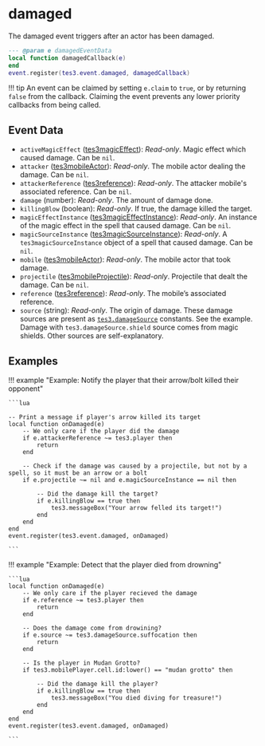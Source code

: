 <!---
	This file is autogenerated. Do not edit this file manually. Your changes will be ignored.
	More information: https://github.com/MWSE/MWSE/tree/master/docs
-->

# damaged

The damaged event triggers after an actor has been damaged.

```lua
--- @param e damagedEventData
local function damagedCallback(e)
end
event.register(tes3.event.damaged, damagedCallback)
```

!!! tip
	An event can be claimed by setting `e.claim` to `true`, or by returning `false` from the callback. Claiming the event prevents any lower priority callbacks from being called.

## Event Data

* `activeMagicEffect` ([tes3magicEffect](../../types/tes3magicEffect)): *Read-only*. Magic effect which caused damage. Can be `nil`.
* `attacker` ([tes3mobileActor](../../types/tes3mobileActor)): *Read-only*. The mobile actor dealing the damage. Can be `nil`.
* `attackerReference` ([tes3reference](../../types/tes3reference)): *Read-only*. The attacker mobile's associated reference. Can be `nil`.
* `damage` (number): *Read-only*. The amount of damage done.
* `killingBlow` (boolean): *Read-only*. If true, the damage killed the target.
* `magicEffectInstance` ([tes3magicEffectInstance](../../types/tes3magicEffectInstance)): *Read-only*. An instance of the magic effect in the spell that caused damage. Can be `nil`.
* `magicSourceInstance` ([tes3magicSourceInstance](../../types/tes3magicSourceInstance)): *Read-only*. A `tes3magicSourceInstance` object of a spell that caused damage. Can be `nil`.
* `mobile` ([tes3mobileActor](../../types/tes3mobileActor)): *Read-only*. The mobile actor that took damage.
* `projectile` ([tes3mobileProjectile](../../types/tes3mobileProjectile)): *Read-only*. Projectile that dealt the damage. Can be `nil`.
* `reference` ([tes3reference](../../types/tes3reference)): *Read-only*. The mobile’s associated reference.
* `source` (string): *Read-only*. The origin of damage. These damage sources are present as [`tes3.damageSource`](https://mwse.github.io/MWSE/references/damage-sources/) constants. See the example. Damage with `tes3.damageSource.shield` source comes from magic shields. Other sources are self-explanatory.

## Examples

!!! example "Example: Notify the player that their arrow/bolt killed their opponent"

	```lua
	
	-- Print a message if player's arrow killed its target
	local function onDamaged(e)
		-- We only care if the player did the damage
		if e.attackerReference ~= tes3.player then
			return
		end
	
		-- Check if the damage was caused by a projectile, but not by a spell, so it must be an arrow or a bolt
		if e.projectile ~= nil and e.magicSourceInstance == nil then
	
			-- Did the damage kill the target?
			if e.killingBlow == true then
				tes3.messageBox("Your arrow felled its target!")
			end
		end
	end
	event.register(tes3.event.damaged, onDamaged)

	```

!!! example "Example: Detect that the player died from drowning"

	```lua
	local function onDamaged(e)
		-- We only care if the player recieved the damage
		if e.reference ~= tes3.player then
			return
		end
	
		-- Does the damage come from drowining?
		if e.source ~= tes3.damageSource.suffocation then
			return
		end
	
		-- Is the player in Mudan Grotto?
		if tes3.mobilePlayer.cell.id:lower() == "mudan grotto" then
	
			-- Did the damage kill the player?
			if e.killingBlow == true then
				tes3.messageBox("You died diving for treasure!")
			end
		end
	end
	event.register(tes3.event.damaged, onDamaged)

	```

